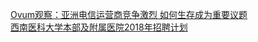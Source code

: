   
[Ovum观察：亚洲电信运营商竞争激烈 如何生存成为重要议题](http://www.dianyue.me/archives/824/64q0mziukq409xmw/)  
[西南医科大学本部及附属医院2018年招聘计划](http://www.dianyue.me/archives/506/33nciex170r7m3kz/)